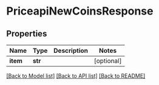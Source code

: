 # PriceapiNewCoinsResponse

## Properties
Name | Type | Description | Notes
------------ | ------------- | ------------- | -------------
**item** | **str** |  | [optional] 

[[Back to Model list]](../README.md#documentation-for-models) [[Back to API list]](../README.md#documentation-for-api-endpoints) [[Back to README]](../README.md)

